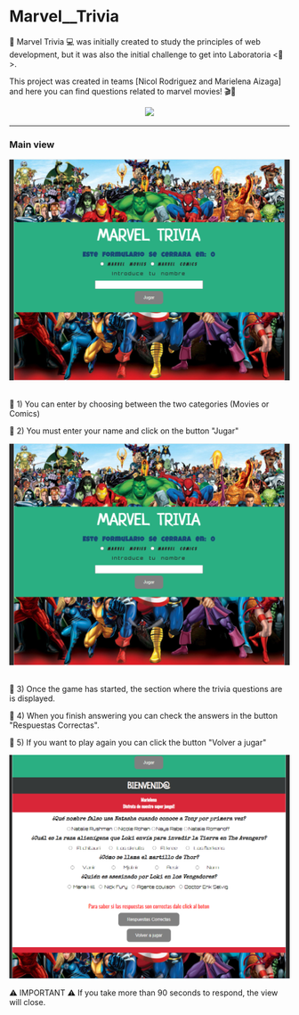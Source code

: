 # Marvel__Trivia
🧩 Marvel Trivia 💻 was initially created to study the principles of web development, but it was also the initial challenge to get into Laboratoria &lt;💛>. 

This project was created in teams [Nicol Rodriguez and Marielena Aizaga] and here you can find questions related to marvel movies! 🎬🎥

<div align="center">
    <img src="https://i.blogs.es/270d91/personajes-de-stan-lee/1366_2000.jpg" width="800">
</div>

***
<h3>Main view</h3>
<div align="center">
    <img src="./images/marvel_trivia.PNG" width="800">
</div>
<br>
<p> 📌 1) You can enter by choosing between the two categories (Movies or Comics)</p>
<p> 📌 2) You must enter your name and click on the button "Jugar" </p>
<div align="center">
    <img src="./images/marvel_trivia.PNG" width="800">
</div>
<br>
<p> 📌 3) Once the game has started, the section where the trivia questions are is displayed.</p>
<p> 📌 4) When you finish answering you can check the answers in the button "Respuestas Correctas".</p>
<p> 📌 5) If you want to play again you can click the  button "Volver a jugar"</p>
<div align="center">
    <img src="./images/vista_desplegada.PNG" width="800">
</div>
<p> ⚠ IMPORTANT ⚠ If you take more than 90 seconds to respond, the view will close. </p>




